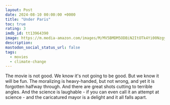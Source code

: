 ```yaml
---
layout: Post
date: 2024-08-10 00:00:00 +0000
title: "Under Paris"
toc: true
rating: 3
imdb_id: tt13964390
image: https://m.media-amazon.com/images/M/MV5BMDM5ODBiN2ItOTk4Yi00NzgyLWE2YTktYzhjYTc2ODE4ZTE4XkEyXkFqcGc@._V1_SX300.jpg
description: 
mastodon_social_status_url: false
tags: 
  - movies
  - climate-change
---
```




The movie is not good. We know it's not going to be good. But we know it will be fun. The moralizing is heavy-handed, but not wrong, and yet it is forgotten halfway through. And there are great shots cutting to terrible angles. And the science is laughable - if you can even call it an attempt at science - and the caricatured mayor is a delight and it all falls apart.
